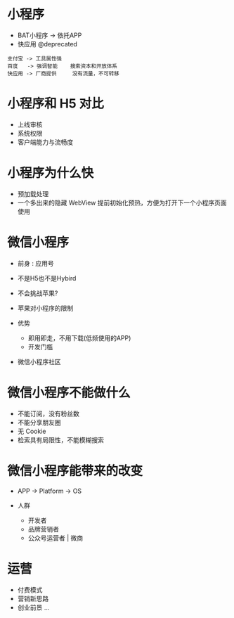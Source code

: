 # 小程序

- BAT小程序 -> 依托APP
- 快应用 @deprecated

```
支付宝	-> 工具属性强
百度	 -> 强调智能	搜索资本和开放体系
快应用	-> 厂商提供 	没有流量，不可转移
```

# 小程序和 H5 对比

- 上线审核
- 系统权限
- 客户端能力与流畅度

# 小程序为什么快

- 预加载处理
- 一个多出来的隐藏 WebView 提前初始化预热，方便为打开下一个小程序页面使用

# 微信小程序

- 前身 : 应用号
- 不是H5也不是Hybird
- 不会挑战苹果?
- 苹果对小程序的限制
- 优势

  - 即用即走，不用下载(低频使用的APP)
  - 开发门槛

- 微信小程序社区

# 微信小程序不能做什么

- 不能订阅，没有粉丝数
- 不能分享朋友圈
- 无 Cookie
- 检索具有局限性，不能模糊搜索

# 微信小程序能带来的改变

- APP -> Platform -> OS
- 人群

  - 开发者
  - 品牌营销者
  - 公众号运营者 | 微商

# 运营

- 付费模式
- 营销新思路
- 创业前景
...    

